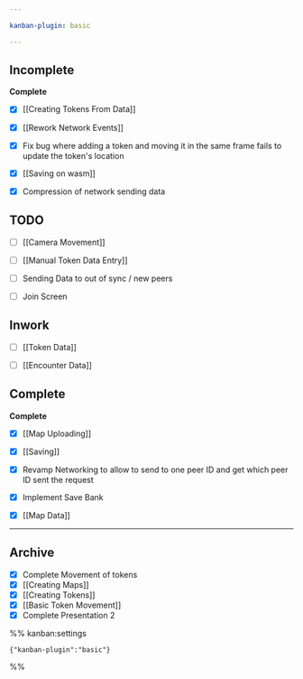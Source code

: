 ```yaml
---

kanban-plugin: basic

---
```


## Incomplete

**Complete**
- [x] [[Creating Tokens From Data]]
- [x] [[Rework Network Events]]
- [x] Fix bug where adding a token and moving it in the same frame fails to update the token's location
- [x] [[Saving on wasm]]
- [x] Compression of network sending data


## TODO

- [ ] [[Camera Movement]]
- [ ] [[Manual Token Data Entry]]
- [ ] Sending Data to out of sync / new peers
- [ ] Join Screen


## Inwork

- [ ] [[Token Data]]
- [ ] [[Encounter Data]]


## Complete

**Complete**
- [x] [[Map Uploading]]
- [x] [[Saving]]
- [x] Revamp Networking to allow to send to one peer ID and get which peer ID sent the request
- [x] Implement Save Bank
- [x] [[Map Data]]


***

## Archive

- [x] Complete Movement of tokens
- [x] [[Creating Maps]]
- [x] [[Creating Tokens]]
- [x] [[Basic Token Movement]]
- [x] Complete Presentation 2

%% kanban:settings
```
{"kanban-plugin":"basic"}
```
%%